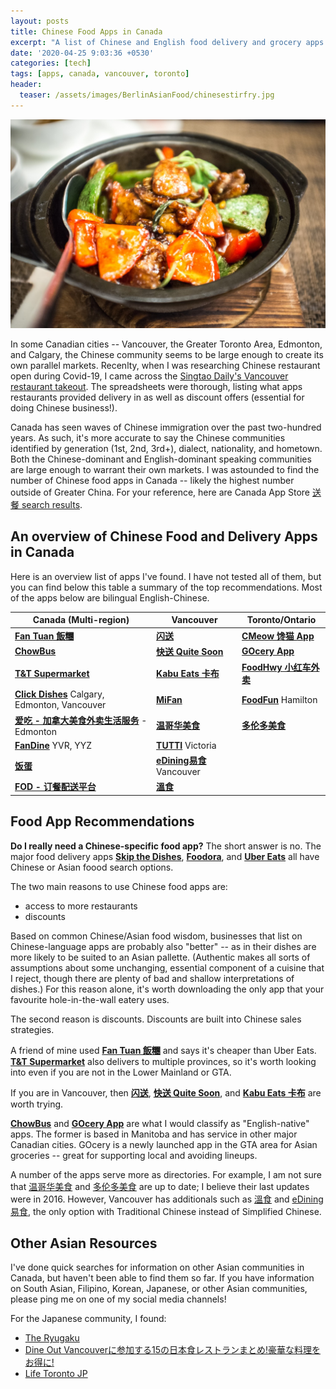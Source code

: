```yaml
---
layout: posts
title: Chinese Food Apps in Canada
excerpt: "A list of Chinese and English food delivery and grocery apps in major Canadian cities such as Vancouver, Toronto, Edmonton, and Calgary"
date: '2020-04-25 9:03:36 +0530'
categories: [tech]
tags: [apps, canada, vancouver, toronto]
header:
  teaser: /assets/images/BerlinAsianFood/chinesestirfry.jpg
---
```

![full](/assets/images/BerlinAsianFood/chinesestirfry.jpg)

In some Canadian cities -- Vancouver, the Greater Toronto Area, Edmonton, and Calgary, the Chinese community seems to be large enough to create its own parallel markets. Recenlty, when I was researching Chinese restaurant open during Covid-19, I came across the [Singtao Daily's Vancouver restaurant takeout](http://singtao.ca/van_takeout). The spreadsheets were thorough, listing what apps restaurants provided delivery in as well as discount offers (essential for doing Chinese business!).

Canada has seen waves of Chinese immigration over the past two-hundred years. As such, it's more accurate to say the Chinese communities identified by generation (1st, 2nd, 3rd+), dialect, nationality, and hometown. Both the Chinese-dominant and English-dominant speaking communities are large enough to warrant their own markets. I was astounded to find the number of Chinese food apps in Canada -- likely the highest number outside of Greater China. For your reference, here are Canada App Store [送餐 search results](https://www.apple.com/ca/search/%E9%80%81%E9%A4%90?src=serp).

## An overview of Chinese Food and Delivery Apps in Canada
Here is an overview list of apps I've found. I have not tested all of them, but you can find below this table a summary of the top recommendations. Most of the apps below are bilingual English-Chinese.

| Canada (Multi-region) | Vancouver | Toronto/Ontario |
| -------- | -------- | -------- |
|[**Fan Tuan 飯糰**](https://www.fantuan.ca/)|[**闪送**](http://www.ishansong.com/)|[**CMeow 馋猫 App**](https://cmeow.com/)|
|[**ChowBus**](https://www.chowbus.com/)|[**快送 Quite Soon**](https://www.quitesoondelivery.com/)|[**GOcery App**](https://www.gocery.ca/)|
|[**T&T Supermarket**](https://www.tntsupermarket.com/)|[**Kabu Eats 卡布**](https://www.kabueats.ca/)|[**FoodHwy  小红车外卖**](https://apps.apple.com/us/app/foodhwy-%E5%B0%8F%E7%BA%A2%E8%BD%A6%E5%A4%96%E5%8D%96/id1063806270)|
|[**Click Dishes**](https://www.clickdishes.com/) Calgary, Edmonton, Vancouver| [**MiFan**](https://apps.apple.com/ca/app/mifan-asian-food-delivery/id954194535)|[**FoodFun**](http://www.foodfun.ca/) Hamilton|
|[**爱吃 - 加拿大美食外卖生活服务**](https://apps.apple.com/us/app/%E7%88%B1%E5%90%83-%E5%8A%A0%E6%8B%BF%E5%A4%A7%E7%BE%8E%E9%A3%9F%E5%A4%96%E5%8D%96%E7%94%9F%E6%B4%BB%E6%9C%8D%E5%8A%A1/id774380548) - Edmonton|[**温哥华美食**](https://apps.apple.com/ca/app/%E6%B8%A9%E5%93%A5%E5%8D%8E%E7%BE%8E%E9%A3%9F-%E5%8F%91%E7%8E%B0%E7%BE%8E%E9%A3%9F-%E4%BA%AB%E5%8F%97%E7%94%9F%E6%B4%BB-%E6%B8%A9%E5%93%A5%E5%8D%8E%E7%BE%8E%E9%A3%9F-%E6%82%A8%E7%9A%84%E6%8E%8C%E4%B8%8A%E7%BE%8E%E9%A3%9F%E5%9C%B0%E5%9B%BE/id1092367030)|[**多伦多美食**](https://apps.apple.com/ca/app/%E5%A4%9A%E4%BC%A6%E5%A4%9A%E7%BE%8E%E9%A3%9F/id1063625700)| 
|[**FanDine**](https://www.fandine.com/) YVR, YYZ|[**TUTTI**](https://apps.apple.com/ca/app/tutti/id1439900347) Victoria|||
|[**饭蛋**](https://apps.apple.com/ca/app/%E9%A5%AD%E8%9B%8B/id955573758)|[**eDining易食**](https://apps.apple.com/ca/app/edining%E6%98%93%E9%A3%9F-%E5%A4%9A%E5%8A%9F%E8%83%BD%E9%A4%90%E9%A3%B2%E6%9C%8D%E5%8B%99%E5%B9%B3%E5%8F%B0/id633969918) Vancouver||
|[**FOD - 订餐配送平台**](https://www.myfod.ca/)|[**溫食**](https://apps.apple.com/ca/app/%E6%BA%AB%E9%A3%9F/id874988654)||

## Food App Recommendations 

**Do I really need a Chinese-specific food app?**
The short answer is no. The major food delivery apps [**Skip the Dishes**](https://www.skipthedishes.com/), [**Foodora**](https://www.foodora.ca/cuisine/chinese-delivery-torontohttps://www.skipthedishes.com/), and [**Uber Eats**](https://www.foodora.ca/cuisine/chinese-delivery-torontohttps://www.skipthedishes.com/) all have Chinese or Asian foood search options. 

The two main reasons to use Chinese food apps are:

- access to more restaurants
- discounts

Based on common Chinese/Asian food wisdom, businesses that list on Chinese-language apps are probably also "better" -- as in their dishes are more likely to be suited to an Asian pallette. (Authentic makes all sorts of assumptions about some unchanging, essential component of a cuisine that I reject, though there are plenty of bad and shallow interpretations of dishes.) For this reason alone, it's worth downloading the only app that your favourite hole-in-the-wall eatery uses.

The second reason is discounts. Discounts are built into Chinese sales strategies.

A friend of mine used [**Fan Tuan 飯糰**](https://www.fantuan.ca/) and says it's cheaper than Uber Eats. [**T&T Supermarket**](https://www.tntsupermarket.com/) also delivers to multiple provinces, so it's worth looking into even if you are not in the Lower Mainland or GTA.

If you are in Vancouver, then [**闪送**](http://www.ishansong.com/), [**快送 Quite Soon**](https://www.quitesoondelivery.com/), and [**Kabu Eats 卡布**](https://www.kabueats.ca/) are worth trying. 

[**ChowBus**](https://www.chowbus.com/) and [**GOcery App**](https://www.gocery.ca/) are what I would classify as "English-native" apps. The former is based in Manitoba and has service in other major Canadian cities. GOcery is a newly launched app in the GTA area for Asian groceries -- great for supporting local and avoiding lineups. 

A number of the apps serve more as directories. For example, I am not sure that [温哥华美食](https://apps.apple.com/ca/app/%E6%B8%A9%E5%93%A5%E5%8D%8E%E7%BE%8E%E9%A3%9F-%E5%8F%91%E7%8E%B0%E7%BE%8E%E9%A3%9F-%E4%BA%AB%E5%8F%97%E7%94%9F%E6%B4%BB-%E6%B8%A9%E5%93%A5%E5%8D%8E%E7%BE%8E%E9%A3%9F-%E6%82%A8%E7%9A%84%E6%8E%8C%E4%B8%8A%E7%BE%8E%E9%A3%9F%E5%9C%B0%E5%9B%BE/id1092367030) and [多伦多美食](https://apps.apple.com/ca/app/%E5%A4%9A%E4%BC%A6%E5%A4%9A%E7%BE%8E%E9%A3%9F/id1063625700) are up to date; I believe their last updates were in 2016. However, Vancouver has additionals such as [溫食](https://apps.apple.com/ca/app/%E6%BA%AB%E9%A3%9F/id874988654)
and [eDining易食](https://apps.apple.com/ca/app/edining%E6%98%93%E9%A3%9F-%E5%A4%9A%E5%8A%9F%E8%83%BD%E9%A4%90%E9%A3%B2%E6%9C%8D%E5%8B%99%E5%B9%B3%E5%8F%B0/id633969918), the only option with Traditional Chinese instead of Simplified Chinese.

## Other Asian Resources
I've done quick searches for information on other Asian communities in Canada, but haven't been able to find them so far. If you have information on South Asian, Filipino, Korean, Japanese, or other Asian communities, please ping me on one of my social media channels!

For the Japanese community, I found:
- [The Ryugaku](https://theryugaku.jp/usa/nyc/)
- [Dine Out Vancouverに参加する15の日本食レストランまとめ!豪華な料理をお得に!](https://lifevancouver.jp/2018/01/event/131846.html)
- [Life Toronto JP](https://lifetoronto.jp/contactus)





